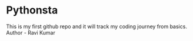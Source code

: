 # Pythonsta
This is my first github repo and it will track my coding journey from basics.
Author - Ravi Kumar
